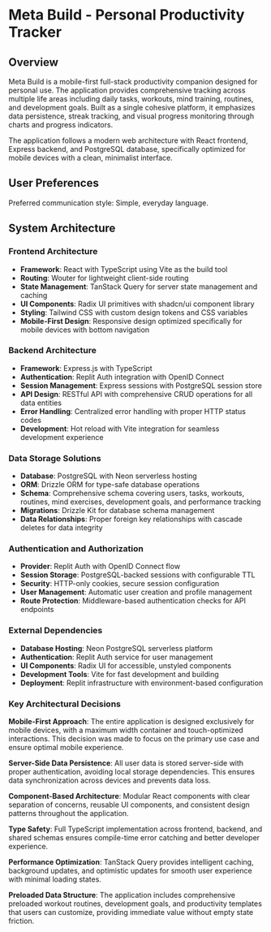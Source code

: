 # Meta Build - Personal Productivity Tracker

## Overview

Meta Build is a mobile-first full-stack productivity companion designed for personal use. The application provides comprehensive tracking across multiple life areas including daily tasks, workouts, mind training, routines, and development goals. Built as a single cohesive platform, it emphasizes data persistence, streak tracking, and visual progress monitoring through charts and progress indicators.

The application follows a modern web architecture with React frontend, Express backend, and PostgreSQL database, specifically optimized for mobile devices with a clean, minimalist interface.

## User Preferences

Preferred communication style: Simple, everyday language.

## System Architecture

### Frontend Architecture
- **Framework**: React with TypeScript using Vite as the build tool
- **Routing**: Wouter for lightweight client-side routing
- **State Management**: TanStack Query for server state management and caching
- **UI Components**: Radix UI primitives with shadcn/ui component library
- **Styling**: Tailwind CSS with custom design tokens and CSS variables
- **Mobile-First Design**: Responsive design optimized specifically for mobile devices with bottom navigation

### Backend Architecture
- **Framework**: Express.js with TypeScript
- **Authentication**: Replit Auth integration with OpenID Connect
- **Session Management**: Express sessions with PostgreSQL session store
- **API Design**: RESTful API with comprehensive CRUD operations for all data entities
- **Error Handling**: Centralized error handling with proper HTTP status codes
- **Development**: Hot reload with Vite integration for seamless development experience

### Data Storage Solutions
- **Database**: PostgreSQL with Neon serverless hosting
- **ORM**: Drizzle ORM for type-safe database operations
- **Schema**: Comprehensive schema covering users, tasks, workouts, routines, mind exercises, development goals, and performance tracking
- **Migrations**: Drizzle Kit for database schema management
- **Data Relationships**: Proper foreign key relationships with cascade deletes for data integrity

### Authentication and Authorization
- **Provider**: Replit Auth with OpenID Connect flow
- **Session Storage**: PostgreSQL-backed sessions with configurable TTL
- **Security**: HTTP-only cookies, secure session configuration
- **User Management**: Automatic user creation and profile management
- **Route Protection**: Middleware-based authentication checks for API endpoints

### External Dependencies
- **Database Hosting**: Neon PostgreSQL serverless platform
- **Authentication**: Replit Auth service for user management
- **UI Components**: Radix UI for accessible, unstyled components
- **Development Tools**: Vite for fast development and building
- **Deployment**: Replit infrastructure with environment-based configuration

### Key Architectural Decisions

**Mobile-First Approach**: The entire application is designed exclusively for mobile devices, with a maximum width container and touch-optimized interactions. This decision was made to focus on the primary use case and ensure optimal mobile experience.

**Server-Side Data Persistence**: All user data is stored server-side with proper authentication, avoiding local storage dependencies. This ensures data synchronization across devices and prevents data loss.

**Component-Based Architecture**: Modular React components with clear separation of concerns, reusable UI components, and consistent design patterns throughout the application.

**Type Safety**: Full TypeScript implementation across frontend, backend, and shared schemas ensures compile-time error catching and better developer experience.

**Performance Optimization**: TanStack Query provides intelligent caching, background updates, and optimistic updates for smooth user experience with minimal loading states.

**Preloaded Data Structure**: The application includes comprehensive preloaded workout routines, development goals, and productivity templates that users can customize, providing immediate value without empty state friction.